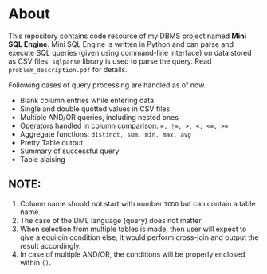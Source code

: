 # About
This repository contains code resource of my DBMS project named **Mini SQL Engine**.
Mini SQL Engine is written in Python and can parse and execute SQL queries (given using command-line interface) on data stored as CSV files. ```sqlparse``` library is used to parse the query. Read ```problem_description.pdf``` for details.  

 Following cases of query processing are handled as of now.
- Blank column entries while entering data
- Single and double quotted values in CSV files
- Multiple AND/OR queries, including nested ones
- Operators handled in column comparison: `=, !=, >, <, <=, >=`
- Aggregate functions: `distinct, sum, min, max, avg`
- Pretty Table output
- Summary of successful query
- Table alaising
 
 ## NOTE: 
1. Column name should not start with number ```TODO``` but can contain a table name. 
2. The case of the DML language (query) does not matter.
4. When selection from multiple tables is made, then user will expect to give a equijoin condition else, it would perform cross-join and output the result accordingly.
5. In case of multiple AND/OR, the conditions will be properly enclosed within ```()```.
